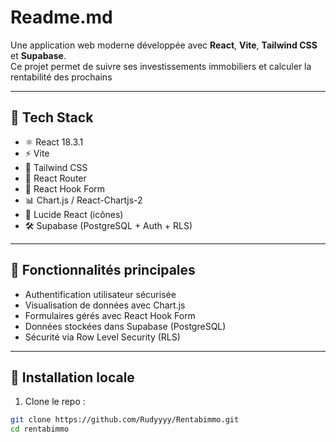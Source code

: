 # Readme.md

Une application web moderne développée avec **React**, **Vite**, **Tailwind CSS** et **Supabase**.  
Ce projet permet de suivre ses investissements immobiliers et calculer la rentabilité des prochains

---

## 🚀 Tech Stack

- ⚛️ React 18.3.1
- ⚡ Vite
- 🎨 Tailwind CSS
- 🧭 React Router
- 📝 React Hook Form
- 📊 Chart.js / React-Chartjs-2
- 🎯 Lucide React (icônes)
- 🛠 Supabase (PostgreSQL + Auth + RLS)

---

## 🧪 Fonctionnalités principales

- Authentification utilisateur sécurisée
- Visualisation de données avec Chart.js
- Formulaires gérés avec React Hook Form
- Données stockées dans Supabase (PostgreSQL)
- Sécurité via Row Level Security (RLS)

---

## 🔧 Installation locale

1. Clone le repo :

```bash
git clone https://github.com/Rudyyyy/Rentabimmo.git
cd rentabimmo

